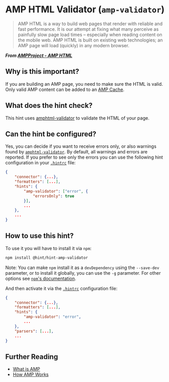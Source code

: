 # AMP HTML Validator (`amp-validator`)

> AMP HTML is a way to build web pages that render with reliable and
fast performance. It is our attempt at fixing what many perceive as
painfully slow page load times – especially when reading content on
the mobile web. AMP HTML is built on existing web technologies; an
AMP page will load (quickly) in any modern browser.

***From [AMPProject - AMP HTML][ampproject]***

## Why is this important?

If you are building an AMP page, you need to make sure the HTML is valid.
Only valid AMP content can be added to an [AMP Cache][amp-cache].

## What does the hint check?

This hint uses [amphtml-validator][amphtml-validator] to validate the
HTML of your page.

## Can the hint be configured?

Yes, you can decide if you want to receive errors only, or also
warnings found by [`amphtml-validator`][amphtml-validator].
By default, all warnings and errors are reported. If you prefer to
see only the errors you can use the following hint configuration
in your [`.hintrc`][hintrc] file:

```json
{
    "connector": {...},
    "formatters": [...],
    "hints": {
        "amp-validator": ["error", {
            "errorsOnly": true
        }],
        ...
    },
    ...
}
```

## How to use this hint?

To use it you will have to install it via `npm`:

```bash
npm install @hint/hint-amp-validator
```

Note: You can make `npm` install it as a `devDependency` using the
`--save-dev` parameter, or to install it globally, you can use the
`-g` parameter. For other options see [`npm`'s
documentation](https://docs.npmjs.com/cli/install).

And then activate it via the [`.hintrc`][hintrc] configuration file:

```json
{
    "connector": {...},
    "formatters": [...],
    "hints": {
        "amp-validator": "error",
        ...
    },
    "parsers": [...],
    ...
}
```

## Further Reading

* [What is AMP][amp]
* [How AMP Works][amp-works]

<!-- Link labels: -->

[amp-cache]: https://www.ampproject.org/docs/guides/how_cached
[amp-works]: https://www.ampproject.org/learn/about-how/
[amp]: https://www.ampproject.org/learn/overview/
[amphtml-validator]: https://www.npmjs.com/package/amphtml-validator
[ampproject]: https://github.com/ampproject/amphtml
[hintrc]: https://webhint.io/docs/user-guide/further-configuration/hintrc-formats/
